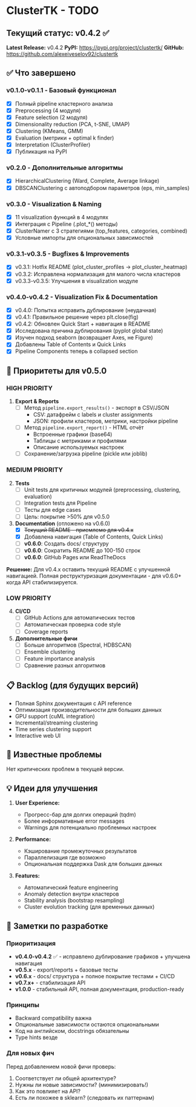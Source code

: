 # ClusterTK - TODO

## Текущий статус: v0.4.2 ✅

**Latest Release:** v0.4.2
**PyPI:** https://pypi.org/project/clustertk/
**GitHub:** https://github.com/alexeiveselov92/clustertk

## ✅ Что завершено

### v0.1.0-v0.1.1 - Базовый функционал
- [x] Полный pipeline кластерного анализа
- [x] Preprocessing (4 модуля)
- [x] Feature selection (2 модуля)
- [x] Dimensionality reduction (PCA, t-SNE, UMAP)
- [x] Clustering (KMeans, GMM)
- [x] Evaluation (метрики + optimal k finder)
- [x] Interpretation (ClusterProfiler)
- [x] Публикация на PyPI

### v0.2.0 - Дополнительные алгоритмы
- [x] HierarchicalClustering (Ward, Complete, Average linkage)
- [x] DBSCANClustering с автоподбором параметров (eps, min_samples)

### v0.3.0 - Visualization & Naming
- [x] 11 visualization функций в 4 модулях
- [x] Интеграция с Pipeline (.plot_*() методы)
- [x] ClusterNamer с 3 стратегиями (top_features, categories, combined)
- [x] Условные импорты для опциональных зависимостей

### v0.3.1-v0.3.5 - Bugfixes & Improvements
- [x] v0.3.1: Hotfix README (plot_cluster_profiles → plot_cluster_heatmap)
- [x] v0.3.2: Исправлена нормализация для малого числа кластеров
- [x] v0.3.3-v0.3.5: Улучшения в visualization модуле

### v0.4.0-v0.4.2 - Visualization Fix & Documentation
- [x] v0.4.0: Попытка исправить дублирование (неудачная)
- [x] v0.4.1: Правильное решение через plt.close(fig)
- [x] v0.4.2: Обновлен Quick Start + навигация в README
- [x] Исследована причина дублирования (pyplot global state)
- [x] Изучен подход seaborn (возвращает Axes, не Figure)
- [x] Добавлены Table of Contents и Quick Links
- [x] Pipeline Components теперь в collapsed section

## 🎯 Приоритеты для v0.5.0

### HIGH PRIORITY

1. **Export & Reports**
   - [ ] Метод `pipeline.export_results()` - экспорт в CSV/JSON
     - CSV: датафрейм с labels и cluster assignments
     - JSON: профили кластеров, метрики, настройки pipeline
   - [ ] Метод `pipeline.export_report()` - HTML отчёт
     - Встроенные графики (base64)
     - Таблицы с метриками и профилями
     - Описание используемых настроек
   - [ ] Сохранение/загрузка pipeline (pickle или joblib)

### MEDIUM PRIORITY

2. **Tests**
   - [ ] Unit tests для критичных модулей (preprocessing, clustering, evaluation)
   - [ ] Integration tests для Pipeline
   - [ ] Тесты для edge cases
   - [ ] Цель: покрытие >50% для v0.5.0

3. **Documentation** (отложено на v0.6.0)
   - [x] ~~Текущий README - приемлемо для v0.4.x~~
   - [x] Добавлена навигация (Table of Contents, Quick Links)
   - [ ] **v0.6.0**: Создать docs/ структуру
   - [ ] **v0.6.0**: Сократить README до 100-150 строк
   - [ ] **v0.6.0**: GitHub Pages или ReadTheDocs

**Решение:** Для v0.4.x оставить текущий README с улучшенной навигацией. Полная реструктуризация документации - для v0.6.0+ когда API стабилизируется.

### LOW PRIORITY

4. **CI/CD**
   - [ ] GitHub Actions для автоматических тестов
   - [ ] Автоматическая проверка code style
   - [ ] Coverage reports

5. **Дополнительные фичи**
   - [ ] Больше алгоритмов (Spectral, HDBSCAN)
   - [ ] Ensemble clustering
   - [ ] Feature importance analysis
   - [ ] Сравнение разных алгоритмов

## 📋 Backlog (для будущих версий)

- Полная Sphinx документация с API reference
- Оптимизация производительности для больших данных
- GPU support (cuML integration)
- Incremental/streaming clustering
- Time series clustering support
- Interactive web UI

## 🐛 Известные проблемы

Нет критических проблем в текущей версии.

## 💡 Идеи для улучшения

1. **User Experience:**
   - Прогресс-бар для долгих операций (tqdm)
   - Более информативные error messages
   - Warnings для потенциально проблемных настроек

2. **Performance:**
   - Кэширование промежуточных результатов
   - Параллелизация где возможно
   - Опциональная поддержка Dask для больших данных

3. **Features:**
   - Автоматический feature engineering
   - Anomaly detection внутри кластеров
   - Stability analysis (bootstrap resampling)
   - Cluster evolution tracking (для временных данных)

## 📝 Заметки по разработке

### Приоритизация
- **v0.4.0-v0.4.2** ✅ - исправлено дублирование графиков + улучшена навигация
- **v0.5.x** - export/reports + базовые тесты
- **v0.6.x** - docs/ структура + полное покрытие тестами + CI/CD
- **v0.7.x+** - стабилизация API
- **v1.0.0** - стабильный API, полная документация, production-ready

### Принципы
- Backward compatibility важна
- Опциональные зависимости остаются опциональными
- Код на английском, docstrings обязательны
- Type hints везде

### Для новых фич
Перед добавлением новой фичи проверь:
1. Соответствует ли общей архитектуре?
2. Нужны ли новые зависимости? (минимизировать!)
3. Как это повлияет на API?
4. Есть ли похожее в sklearn? (следовать их паттернам)
